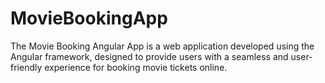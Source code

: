 # MovieBookingApp
The Movie Booking Angular App is a web application developed using the Angular framework, designed to provide users with a seamless and user-friendly experience for booking movie tickets online.
